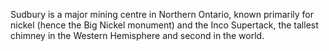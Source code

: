 Sudbury is a major mining centre in Northern Ontario, known primarily for nickel (hence the Big Nickel monument) and the Inco Supertack, the tallest chimney in the Western Hemisphere and second in the world. 